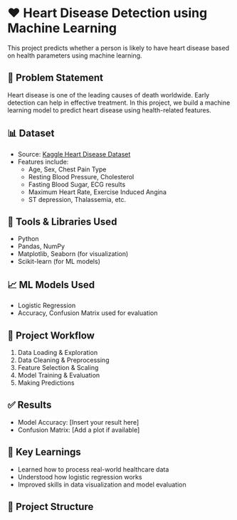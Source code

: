 # ❤ Heart Disease Detection using Machine Learning

This project predicts whether a person is likely to have heart disease based on health parameters using machine learning.

## 📌 Problem Statement

Heart disease is one of the leading causes of death worldwide. Early detection can help in effective treatment. In this project, we build a machine learning model to predict heart disease using health-related features.

## 📊 Dataset

- Source: [Kaggle Heart Disease Dataset](https://www.kaggle.com/datasets/fedesoriano/heart-failure-prediction)
- Features include:
  - Age, Sex, Chest Pain Type
  - Resting Blood Pressure, Cholesterol
  - Fasting Blood Sugar, ECG results
  - Maximum Heart Rate, Exercise Induced Angina
  - ST depression, Thalassemia, etc.

## 🔧 Tools & Libraries Used

- Python
- Pandas, NumPy
- Matplotlib, Seaborn (for visualization)
- Scikit-learn (for ML models)

## 📈 ML Models Used

- Logistic Regression
- Accuracy, Confusion Matrix used for evaluation

## 🚀 Project Workflow

1. Data Loading & Exploration
2. Data Cleaning & Preprocessing
3. Feature Selection & Scaling
4. Model Training & Evaluation
5. Making Predictions

## ✅ Results

- Model Accuracy: [Insert your result here]  
- Confusion Matrix: [Add a plot if available]

## 🧠 Key Learnings

- Learned how to process real-world healthcare data
- Understood how logistic regression works
- Improved skills in data visualization and model evaluation

## 📁 Project Structure
